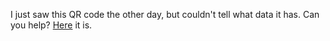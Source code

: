 I just saw this QR code the other day, but couldn't tell what data it has. Can you help? 
[Here](${qr1_bmp}) it is.